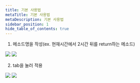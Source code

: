 ```yaml
---
title: 기본 사용법
metaTitle: 기본 사용법
metaDescription: 기본 사용법
sidebar_position: 1
hide_table_of_contents: true
---
```


1. 메소드명을 작성(ex. 현재시간에서 2시간 뒤를 return하는 메소드)
<div className="img-wrapper">
   <img src={require('@site/static/img/use-params-name/params1.png').default} />
   <img src={require('@site/static/img/use-params-name/params2.png').default} />
</div>

2. tab을 눌러 적용
<div className="img-wrapper">
    <img src={require('@site/static/img/use-params-name/params3.png').default} />
    <img src={require('@site/static/img/use-params-name/params4.png').default} />
 </div>
